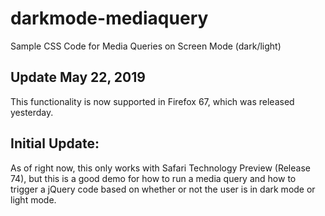 # darkmode-mediaquery
Sample CSS Code for Media Queries on Screen Mode (dark/light)

## Update May 22, 2019
This functionality is now supported in Firefox 67, which was released yesterday.

## Initial Update:
As of right now, this only works with Safari Technology Preview (Release 74), but this is a good demo for how to run a media query and how to trigger a jQuery code based on whether or not the user is in dark mode or light mode.
